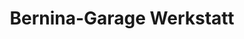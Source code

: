 ---
title: "Bernina-Garage Werkstatt"
url: /zuerich/bernina-garage-werkstatt/
shop: Autowerkstatt
---